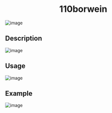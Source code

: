 <h1 align="center">110borwein</h1>

![image](https://user-images.githubusercontent.com/91891487/182254869-f631f0b3-86d1-47b5-86dd-ba15f2f6ab8e.png)

<h2> Description </h2>

![image](https://user-images.githubusercontent.com/91891487/182254928-e0263a56-67d4-4157-a87a-6dd46b865f81.png)

<h2> Usage </h2>

![image](https://user-images.githubusercontent.com/91891487/182254988-a83cb5e5-a856-4f10-b674-593beea3ca21.png)

<h2> Example </h2>

![image](https://user-images.githubusercontent.com/91891487/182255051-0ca90134-15f0-43c9-b2ec-928db387fd33.png)
